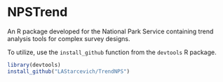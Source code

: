 # NPSTrend

An R package developed for the National Park Service containing trend analysis tools for 
complex survey designs.

To utilize, use the `install_github` function from the `devtools` R package.

```r
library(devtools)
install_github("LAStarcevich/TrendNPS")
```
